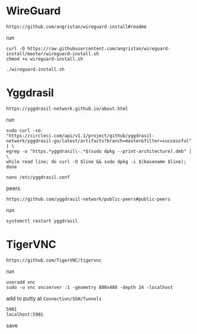 # WireGuard
```
https://github.com/angristan/wireguard-install#readme
```

run
```
curl -O https://raw.githubusercontent.com/angristan/wireguard-install/master/wireguard-install.sh
chmod +x wireguard-install.sh

./wireguard-install.sh
```

# Yggdrasil
```
https://yggdrasil-network.github.io/about.html
```

run
```
sudo curl -so- "https://circleci.com/api/v1.1/project/github/yggdrasil-network/yggdrasil-go/latest/artifacts?branch=master&filter=successful" | \
egrep -o "https.*yggdrasil\-.*$(sudo dpkg --print-architecture).deb" | \
while read line; do curl -O $line && sudo dpkg -i $(basename $line); done
```
```
nano /etc/yggdrasil.conf
```

peers
```
https://github.com/yggdrasil-network/public-peers#public-peers
```

run
```
systemctl restart yggdrasil
```

# TigerVNC
```
https://github.com/TigerVNC/tigervnc
```

run
```
useradd vnc
sudo -u vnc vncserver :1 -geometry 800x480 -depth 24 -localhost
```

add to putty at `Connection/SSH/Tunnels`
```
5901
localhost:5901
```
save
